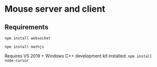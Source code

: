 # Mouse server and client

## Requirements
```npm install websocket```

```npm install mathjs```

Requires VS 2019 + Windows C++ development kit installed:
```npm install node-cursor```